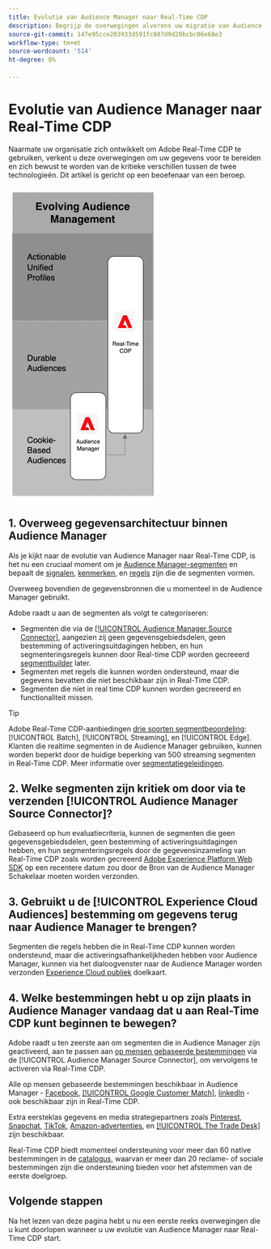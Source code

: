 ```yaml
---
title: Evolutie van Audience Manager naar Real-Time CDP
description: Begrijp de overwegingen alvorens uw migratie van Audience Manager aan Real-Time CDP te plannen.
source-git-commit: 147e95cce203933d591fc807d9d20bcbc06e68e3
workflow-type: tm+mt
source-wordcount: '514'
ht-degree: 0%

---
```



# Evolutie van Audience Manager naar Real-Time CDP

Naarmate uw organisatie zich ontwikkelt om Adobe Real-Time CDP te gebruiken, verkent u deze overwegingen om uw gegevens voor te bereiden en zich bewust te worden van de kritieke verschillen tussen de twee technologieën. Dit artikel is gericht op een beoefenaar van een beroep.

![Audience Manager naar Real-Time CDP-evolutiediagram](/help/rtcdp/assets/aam-to-rtcdp-evolution.png)

## 1. Overweeg gegevensarchitectuur binnen Audience Manager

Als je kijkt naar de evolutie van Audience Manager naar Real-Time CDP, is het nu een cruciaal moment om je [Audience Manager-segmenten](https://experienceleague.adobe.com/docs/audience-manager/user-guide/features/segments/segments-purpose.html?lang=en) en bepaalt de [signalen](https://experienceleague.adobe.com/docs/audience-manager/user-guide/features/data-explorer/data-explorer-understanding-signals.html?lang=en), [kenmerken](https://experienceleague.adobe.com/docs/audience-manager/user-guide/features/traits/trait-details-page.html?lang=en), en [regels](https://experienceleague.adobe.com/docs/audience-manager/user-guide/features/segments/segment-builder.html?lang=en#segment-builder-section) zijn die de segmenten vormen.

Overweeg bovendien de gegevensbronnen die u momenteel in de Audience Manager gebruikt.

Adobe raadt u aan de segmenten als volgt te categoriseren:

* Segmenten die via de [[!UICONTROL Audience Manager Source Connector]](/help/sources/connectors/adobe-applications/audience-manager.md), aangezien zij geen gegevensgebiedsdelen, geen bestemming of activeringsuitdagingen hebben, en hun segmenteringsregels kunnen door Real-time CDP worden gecreeerd [segmentbuilder](/help/segmentation/ui/segment-builder.md) later.
* Segmenten met regels die kunnen worden ondersteund, maar die gegevens bevatten die niet beschikbaar zijn in Real-Time CDP.
* Segmenten die niet in real time CDP kunnen worden gecreeerd en functionaliteit missen.

>[!TIP]
>
>Adobe Real-Time CDP-aanbiedingen [drie soorten segmentbeoordeling](/help/segmentation/home.md#evaluate-segments): [!UICONTROL Batch], [!UICONTROL Streaming], en [!UICONTROL Edge]. Klanten die realtime segmenten in de Audience Manager gebruiken, kunnen worden beperkt door de huidige beperking van 500 streaming segmenten in Real-Time CDP. Meer informatie over [segmentatiegeleidingen](/help/profile/guardrails.md).

## 2. Welke segmenten zijn kritiek om door via te verzenden [!UICONTROL Audience Manager Source Connector]?

Gebaseerd op hun evaluatiecriteria, kunnen de segmenten die geen gegevensgebiedsdelen, geen bestemming of activeringsuitdagingen hebben, en hun segmenteringsregels door de gegevensinzameling van Real-Time CDP zoals worden gecreeerd [Adobe Experience Platform Web SDK](/help/edge/web-sdk-faq.md) op een recentere datum zou door de Bron van de Audience Manager Schakelaar moeten worden verzonden.

## 3. Gebruikt u de [!UICONTROL Experience Cloud Audiences] bestemming om gegevens terug naar Audience Manager te brengen?

Segmenten die regels hebben die in Real-Time CDP kunnen worden ondersteund, maar die activeringsafhankelijkheden hebben voor Audience Manager, kunnen via het dialoogvenster naar de Audience Manager worden verzonden [Experience Cloud publiek](/help/destinations/catalog/adobe/experience-cloud-audiences.md) doelkaart.

## 4. Welke bestemmingen hebt u op zijn plaats in Audience Manager vandaag dat u aan Real-Time CDP kunt beginnen te bewegen?

Adobe raadt u ten zeerste aan om segmenten die in Audience Manager zijn geactiveerd, aan te passen aan [op mensen gebaseerde bestemmingen](https://experienceleague.adobe.com/docs/audience-manager/user-guide/features/destinations/people-based/people-based-destinations-overview.html?lang=en) via de [!UICONTROL Audience Manager Source Connector], om vervolgens te activeren via Real-Time CDP.

Alle op mensen gebaseerde bestemmingen beschikbaar in Audience Manager - [Facebook](/help/destinations/catalog/social/facebook.md), [[!UICONTROL Google Customer Match]](/help/destinations/catalog/advertising/google-customer-match.md), [linkedIn](/help/destinations/catalog/social/linkedin.md) - ook beschikbaar zijn in Real-Time CDP.

Extra eersteklas gegevens en media strategiepartners zoals [Pinterest](/help/destinations/catalog/advertising/pinterest.md), [Snapchat](/help/destinations/catalog/advertising/snap-inc.md), [TikTok](/help/destinations/catalog/social/tiktok.md), [Amazon-advertenties](/help/destinations/catalog/advertising/amazon-ads.md), en [[!UICONTROL The Trade Desk]](/help/destinations/catalog/advertising/tradedesk.md) zijn beschikbaar.

Real-Time CDP biedt momenteel ondersteuning voor meer dan 60 native bestemmingen in de [catalogus](/help/destinations/catalog/overview.md), waarvan er meer dan 20 reclame- of sociale bestemmingen zijn die ondersteuning bieden voor het afstemmen van de eerste doelgroep.

## Volgende stappen

Na het lezen van deze pagina hebt u nu een eerste reeks overwegingen die u kunt doorlopen wanneer u uw evolutie van Audience Manager naar Real-Time CDP start.
